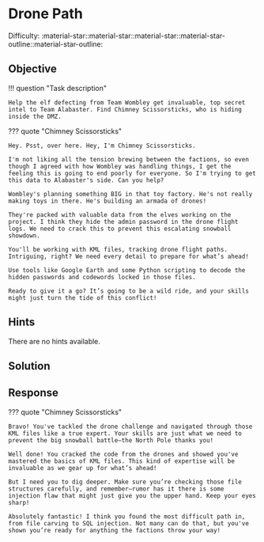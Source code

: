 # Drone Path

Difficulty: :material-star::material-star::material-star::material-star-outline::material-star-outline:

## Objective

!!! question "Task description"

    Help the elf defecting from Team Wombley get invaluable, top secret intel to Team Alabaster. Find Chimney Scissorsticks, who is hiding inside the DMZ.

??? quote "Chimney Scissorsticks"

    Hey. Psst, over here. Hey, I'm Chimney Scissorsticks.

    I'm not liking all the tension brewing between the factions, so even though I agreed with how Wombley was handling things, I get the feeling this is going to end poorly for everyone. So I'm trying to get this data to Alabaster's side. Can you help?

    Wombley's planning something BIG in that toy factory. He's not really making toys in there. He's building an armada of drones!

    They're packed with valuable data from the elves working on the project. I think they hide the admin password in the drone flight logs. We need to crack this to prevent this escalating snowball showdown.

    You'll be working with KML files, tracking drone flight paths. Intriguing, right? We need every detail to prepare for what’s ahead!

    Use tools like Google Earth and some Python scripting to decode the hidden passwords and codewords locked in those files.

    Ready to give it a go? It’s going to be a wild ride, and your skills might just turn the tide of this conflict!

## Hints

There are no hints available.

## Solution

## Response

??? quote "Chimney Scissorsticks"

    Bravo! You've tackled the drone challenge and navigated through those KML files like a true expert. Your skills are just what we need to prevent the big snowball battle—the North Pole thanks you!

    Well done! You cracked the code from the drones and showed you've mastered the basics of KML files. This kind of expertise will be invaluable as we gear up for what’s ahead!

    But I need you to dig deeper. Make sure you’re checking those file structures carefully, and remember—rumor has it there is some injection flaw that might just give you the upper hand. Keep your eyes sharp!

    Absolutely fantastic! I think you found the most difficult path in, from file carving to SQL injection. Not many can do that, but you've shown you’re ready for anything the factions throw your way!
